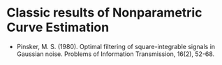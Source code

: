# Classic results of Nonparametric Curve Estimation

- Pinsker, M. S. (1980). Optimal filtering of square-integrable signals in Gaussian noise. Problems of Information Transmission, 16(2), 52-68.
